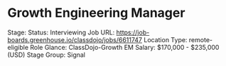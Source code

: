 # Growth Engineering Manager

Stage: Status: Interviewing
Job URL: https://job-boards.greenhouse.io/classdojo/jobs/6611747
Location Type: remote-eligible
Role Glance: ClassDojo-Growth EM
Salary: $170,000 - $235,000 (USD)
Stage Group: Signal